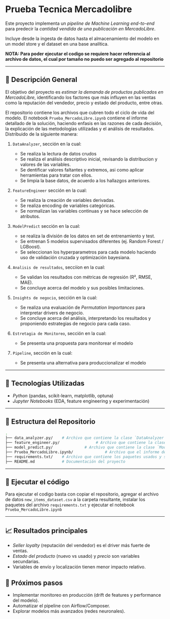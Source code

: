 # Prueba Tecnica Mercadolibre

Este proyecto implementa un *pipeline de Machine Learning end-to-end* para predecir la *cantidad vendida de una publicación en MercadoLibre*.  

Incluye desde la ingesta de datos hasta el almacenamiento del modelo en un model store y el dataset en una base analítica.

**NOTA: Para poder ejecutar el codigo se requiere hacer referencia al archivo de datos, el cual por tamaño no puedo ser agregado al repositorio**

---

## 📌 Descripción General

El objetivo del proyecto es *estimar la demanda de productos publicados en MercadoLibre*, identificando los factores que más influyen en las ventas como la reputación del vendedor, precio y estado del producto, entre otras.  

El repositorio contiene los archivos que cubren todo el ciclo de vida del modelo. El notebook `Prueba_MercadoLibre.ipynb` contiene el informe detallado de la solución, haciendo enfasis en las razones de cada decisión, la explicación de las metodologías utilizadas y el análisis de resultados. Distribuido de la siguiente manera:

1.  `DataAnalyzer`, sección en la cual:
     - Se realiza la lectura de datos crudos
     - Se realiza el análisis descriptivo inicial, revisando la distribucion y valores de las variables.
     - Se dentificar valores faltantes y extremos, asi como aplicar herramientas para tratar con ellos.
     - Se limpia la base datos, de acuerdo a los hallazgos anteriores.  

2. `FeatureEngineer` sección en la cual:
   - Se realiza la creación de variables derivadas.  
   - Se realiza encoding de variables categóricas.  
   - Se normalizan las variables continuas y se hace selección de atributos.  

3. `ModelPredict` sección en la cual:
   - se realiza la división de los datos en set de entrenamiento y test. 
   - Se entrenan 5 modelos supervisados diferentes (ej. Random Forest / LGBoost).
   - Se seleccionan los hyperparametros para cada modelo haciendo uso de validación cruzada y optimización bayesiana.
     
4. `Analisis de resultados`, secciíon en la cual:
   - Se validan los resultados con métricas de regresión (R², RMSE, MAE).
   - Se concluye acerca del modelo y sus posibles limitaciones.
     
5. `Insights de negocio`, sección en la cual:
   - Se realiza una evaluación de *Permutation Importances* para interpretar drivers de negocio.
   - Se concluye acerca del análisis, interpretando los resultados y proponiendo estrategias de negocio para cada caso.

6. `Estretagia de Monitoreo`, sección en la cual:
   -  Se presenta una propuesta para monitorear el modelo

7. `Pipeline`, sección en la cual:
   -  Se presenta una alternativa para produccionalizar el modelo
---

## 🚀 Tecnologías Utilizadas

- *Python* (pandas, scikit-learn, matplotlib, optuna)  
- *Jupyter Notebooks* (EDA, feature engineering y experimentación)  

---

## 📂 Estructura del Repositorio

```bash
.
├── data_analyzer.py/    # Archivo que contiene la clase `DataAnalyzer` 
├── feature_engineer.py/                # Archivo que contiene la clase `FeatureEngineer` 
├── model_predict.py/              # Archivo que contiene la clase `ModelPredict`
├── Prueba_MercadoLibre.ipynb/              # Archivo que el informe detallado
├── requirements.txt/    # Archivo que contiene los paquetes usados y sus versiones 
├── README.md            # Documentación del proyecto
```
---

## 🗿 Ejecutar el código 

Para ejecutar el codigo basta con copiar el repositorio, agregar el archivo de datos `new_items_dataset.csv` a la carpeta resultante, instalar los paquetes del archivo `requirements.txt` y ejecutar el notebook `Prueba_MercadoLibre.ipynb`

---
## 📈 Resultados principales

- *Seller loyalty* (reputación del vendedor) es el driver más fuerte de ventas.  
- *Estado del producto* (nuevo vs usado) y *precio* son variables secundarias.  
- Variables de envío y localización tienen menor impacto relativo.


## 🔮 Próximos pasos

- Implementar monitoreo en producción (drift de features y performance del modelo).  
- Automatizar el pipeline con Airflow/Composer.  
- Explorar modelos más avanzados (redes neuronales).
